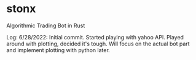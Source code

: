 # stonx
Algorithmic Trading Bot in Rust

Log:
6/28/2022: Initial commit. Started playing with yahoo API. Played around with plotting, decided it's tough. Will focus on the actual bot part and implement plotting with python later.